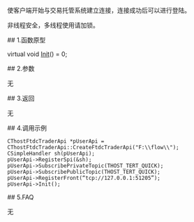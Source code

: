 <p>使客户端开始与交易托管系统建立连接，连接成功后可以进行登陆。</p>
<p>非线程安全，多线程使用请加锁。</p>
<span class="anchor" id="d1907ebf-5b2d-413a-9b96-b9d9c10dfbaa"></span>
## 1.函数原型
<p>virtual void <a href="../../../HQJK/CTHOSTFTDCMDAPI/INIT/">Init</a>() = 0;</p>
<span class="anchor" id="2593ee50-1f75-4a2e-8b93-f82de5ca5da0"></span>
## 2.参数
<p>无</p>
<span class="anchor" id="720e8464-cdcb-486a-bf68-71dec292dfe7"></span>
## 3.返回
<p>无</p>
<span class="anchor" id="d44fcc1c-8ed2-4a54-ab81-dd53ef03a262"></span>
## 4.调用示例
<pre><code>CThostFtdcTraderApi *pUserApi = CThostFtdcTraderApi::CreateFtdcTraderApi("F:\\flow\\");
CSimpleHandler sh(pUserApi);
pUserApi-&gt;RegisterSpi(&amp;sh);
pUserApi-&gt;SubscribePrivateTopic(THOST_TERT_QUICK);
pUserApi-&gt;SubscribePublicTopic(THOST_TERT_QUICK);
pUserApi-&gt;RegisterFront(“tcp://127.0.0.1:51205”);
pUserApi-&gt;Init();
</code></pre>
<span class="anchor" id="52764352-6e93-4cac-bc38-5edffa06bd74"></span>
## 5.FAQ
<p>无</p>
